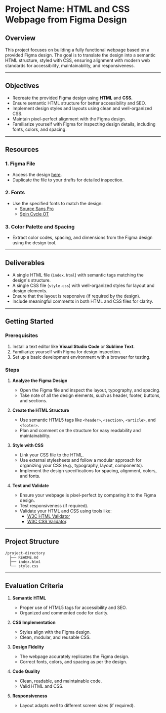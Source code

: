 # Project Name: **HTML and CSS Webpage from Figma Design**

## Overview  
This project focuses on building a fully functional webpage based on a provided Figma design. The goal is to translate the design into a semantic HTML structure, styled with CSS, ensuring alignment with modern web standards for accessibility, maintainability, and responsiveness.

---

## Objectives  
- Recreate the provided Figma design using **HTML** and **CSS**.  
- Ensure semantic HTML structure for better accessibility and SEO.  
- Implement design styles and layouts using clean and well-organized CSS.  
- Maintain pixel-perfect alignment with the Figma design.  
- Familiarize yourself with Figma for inspecting design details, including fonts, colors, and spacing.  

---

## Resources  

### 1. **Figma File**  
   - Access the design [here](https://www.figma.com/design/ZLmQdmm0zigB5XP3pLgTTH/Homepage-(Copy)?node-id=3558-0&node-type=frame&t=dCSPr9GIoiKez3Yo-0).  
   - Duplicate the file to your drafts for detailed inspection.  

### 2. **Fonts**  
   - Use the specified fonts to match the design:  
     - [Source Sans Pro](https://fonts.google.com/specimen/Source+Sans+Pro)  
     - [Spin Cycle OT](insert-link)  

### 3. **Color Palette and Spacing**  
   - Extract color codes, spacing, and dimensions from the Figma design using the design tool.

---

## Deliverables  
- A single HTML file (`index.html`) with semantic tags matching the design's structure.  
- A single CSS file (`style.css`) with well-organized styles for layout and design elements.  
- Ensure that the layout is responsive (if required by the design).  
- Include meaningful comments in both HTML and CSS files for clarity.  

---

## Getting Started  

### Prerequisites  
1. Install a text editor like **Visual Studio Code** or **Sublime Text**.  
2. Familiarize yourself with Figma for design inspection.  
3. Set up a basic development environment with a browser for testing.  

### Steps  

1. **Analyze the Figma Design**  
   - Open the Figma file and inspect the layout, typography, and spacing.  
   - Take note of all the design elements, such as header, footer, buttons, and sections.  

2. **Create the HTML Structure**  
   - Use semantic HTML5 tags like `<header>`, `<section>`, `<article>`, and `<footer>`.  
   - Plan and comment on the structure for easy readability and maintainability.  

3. **Style with CSS**  
   - Link your CSS file to the HTML.  
   - Use external stylesheets and follow a modular approach for organizing your CSS (e.g., typography, layout, components).  
   - Implement the design specifications for spacing, alignment, colors, and fonts.  

4. **Test and Validate**  
   - Ensure your webpage is pixel-perfect by comparing it to the Figma design.  
   - Test responsiveness (if required).  
   - Validate your HTML and CSS using tools like:  
     - [W3C HTML Validator](https://validator.w3.org/)  
     - [W3C CSS Validator](https://jigsaw.w3.org/css-validator/).  

---

## Project Structure  
```
/project-directory
  ├── README.md
  ├── index.html
  └── style.css
```  

---

## Evaluation Criteria  

1. **Semantic HTML**  
   - Proper use of HTML5 tags for accessibility and SEO.  
   - Organized and commented code for clarity.  

2. **CSS Implementation**  
   - Styles align with the Figma design.  
   - Clean, modular, and reusable CSS.  

3. **Design Fidelity**  
   - The webpage accurately replicates the Figma design.  
   - Correct fonts, colors, and spacing as per the design.  

4. **Code Quality**  
   - Clean, readable, and maintainable code.  
   - Valid HTML and CSS.  

5. **Responsiveness**  
   - Layout adapts well to different screen sizes (if required).  

